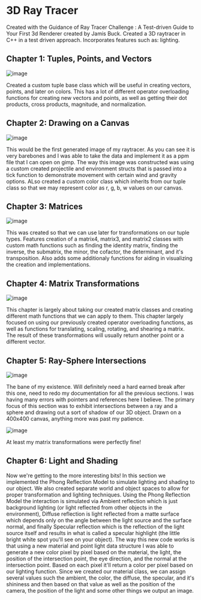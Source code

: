 # 3D Ray Tracer
Created with the Guidance of Ray Tracer Challenge : A Test-driven Guide to Your First 3d Renderer created by Jamis Buck. Created a 3D raytracer in C++ in a test driven approach. Incorporates features such as: lighting.
## Chapter 1: Tuples, Points, and Vectors

![image](https://github.com/user-attachments/assets/e3f841d1-cf96-4f45-93a7-8d1a8d7e29de)

Created a custom tuple base class which will be useful in creating vectors, points, and later on colors. This has a lot of different operator overloading functions for creating new vectors and points, as  well as getting their dot products, cross products, magnitude, and normalization.

## Chapter 2: Drawing on a Canvas

![image](https://github.com/user-attachments/assets/a9834704-d692-422d-88a5-3d990a44d4a6)

This would be the first generated image of my raytracer. As you can see it is very barebones and I was able to take the data and implement it as a ppm file that I can open on gimp. The way this image was constructed was using a custom created projectile and environment structs that is passed into a tick function to demonstrate movement with certain wind and gravity options. ALso created a custom color class which inherits from our tuple class so that we may represent color as r, g, b, w values on our canvas.

## Chapter 3: Matrices

![image](https://github.com/user-attachments/assets/bbc57dac-a821-4fb3-a731-d18856fabec1)

This was created so that we can use later for transformations on our tuple types. Features creation of a matrix4, matrix3, and matrix2 classes with custom math functions such as finding the identity matrix, finding the inverse, the submatrix, the minor, the cofactor, the determinant, and it's transposition. Also adds some additionaly functions for aiding in visualizing the creation and implementations.

## Chapter 4: Matrix Transformations

![image](https://github.com/user-attachments/assets/70e51873-ea0a-4252-bdea-98b60c9e7e2a)

This chapter is largely about taking our created matrix classes and creating different math functions that we can apply to them. This chapter largely focused on using our previously created operator overloading functions, as well as functions for translating, scaling, rotating, and shearing a matrix. The result of these transformations will usually return another point or a different vector.

## Chapter 5: Ray-Sphere Intersections

![image](https://github.com/user-attachments/assets/3c5eddd1-37ab-48fc-8255-440e258802f8)

The bane of my existence. Will definitely need a hard earned break after this one, need to redo my documentation for all the previous sections. I was having many errors with pointers and references here I believe. The primary focus of this section was to exhibit intersections between a ray and a sphere and drawing out a sort of shadow of our 3D object. Drawn on a 400x400 canvas, anything more was past my patience.

![image](https://github.com/user-attachments/assets/bcb1f6d3-c331-4da9-8e44-c460f4174be8)

At least my matrix transformations were perfectly fine!

## Chapter 6: Light and Shading



Now we're getting to the more interesting bits! In this section we implemented the Phong Reflection Model to simulate lighting and shading to our object. We also created separate world and object spaces to allow for proper transformation and lighting techniques. Using the Phong Reflection Model the interaction is simulated via Ambient reflection which is just background lighting (or light reflected from other objects in the environment), Diffuse reflection is light reflected from a matte surface which depends only on the angle between the light source and the surface normal, and finally Specular reflection which is the reflection of the light source itself and results in what is called a specular highlight (the little bright white spot you'll see on your object). The way this new code works is that using a new material and point light data structure I was able to generate a new color pixel by pixel based on the material, the light, the position of the intersection point, the eye direction, and the normal at the intersection point. Based on each pixel it'll return a color per pixel based on our lighting function. Since we created our material class, we can assign several values such the ambient, the color, the diffuse, the specular, and it's shininess and then based on that value as well as the position of the camera, the position of the light and some other things we output an image.
